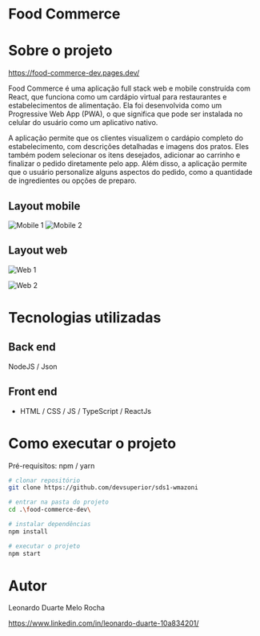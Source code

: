 # Food Commerce

# Sobre o projeto

https://food-commerce-dev.pages.dev/

Food Commerce é uma aplicação full stack web e mobile construída com React, que funciona como um cardápio virtual para restaurantes e estabelecimentos de alimentação. Ela foi desenvolvida como um Progressive Web App (PWA), o que significa que pode ser instalada no celular do usuário como um aplicativo nativo.

A aplicação permite que os clientes visualizem o cardápio completo do estabelecimento, com descrições detalhadas e imagens dos pratos. Eles também podem selecionar os itens desejados, adicionar ao carrinho e finalizar o pedido diretamente pelo app. Além disso, a aplicação permite que o usuário personalize alguns aspectos do pedido, como a quantidade de ingredientes ou opções de preparo.

## Layout mobile
![Mobile 1](https://i.imgur.com/IVlR7KH.png) ![Mobile 2](https://i.imgur.com/Av7BeKV.png)

## Layout web
![Web 1](https://i.imgur.com/XzMcaxk.jpeg)

![Web 2](https://i.imgur.com/3Yc5e4s.png)


# Tecnologias utilizadas
## Back end
NodeJS / Json

## Front end
- HTML / CSS / JS / TypeScript / ReactJs
# Como executar o projeto

Pré-requisitos: npm / yarn

```bash
# clonar repositório
git clone https://github.com/devsuperior/sds1-wmazoni

# entrar na pasta do projeto 
cd .\food-commerce-dev\

# instalar dependências
npm install

# executar o projeto
npm start
```

# Autor

Leonardo Duarte Melo Rocha

https://www.linkedin.com/in/leonardo-duarte-10a834201/

